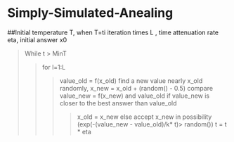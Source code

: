 # Simply-Simulated-Anealing
##Initial temperature T, when T=ti iteration times L , time attenuation rate eta, initial answer x0  


>While t > MinT
>>for l=1:L
>>>value_old = f(x_old)
>>>find a new value nearly x_old randomly, x_new = x_old + (random() - 0.5)
>>>compare value_new = f(x_new) and value_old
>>>if value_new is closer to the best answer than value_old
>>>>x_old = x_new
>>>else
>>>>accept x_new in possibility (exp(-(value_new - value_old)/k* t)> random())
>>t = t * eta


